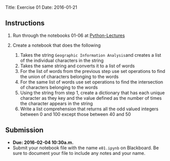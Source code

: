 Title: Exercise 01
Date: 2016-01-21


## Instructions

1. Run through the notebooks 01-06 at [Python-Lectures]
2. Create a notebook that does the following

	1. Takes the string `Geographic Information Analysis`and creates a list of the individual characters in the string
   	2. Takes the same string and converts it to a list of words
	3. For the list of words from the previous step use set operations to
	   find the union of characters belonging to the words
	4. For the same list of words use set operations to find the intersection of characters belonging to the words
	5. Using the string from step 1, create a dictionary that has each unique character as they key and the value defined as the number of times the character appears in the string
	6. Write a list comprehension that returns all the odd valued integers between 0 and 100 except those between 40 and 50


## Submission

- **Due: 2016-02-04 10:30a.m.**
- Submit your notebook file with the name `e01.ipynb` on Blackboard. Be sure to document your file to include any notes and your name.

[Python-Lectures]: https://github.com/rajathkumarmp/Python-Lectures
